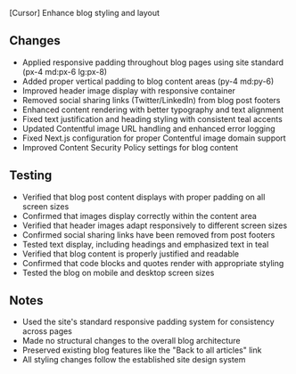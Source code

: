 [Cursor] Enhance blog styling and layout

## Changes
- Applied responsive padding throughout blog pages using site standard (px-4 md:px-6 lg:px-8)
- Added proper vertical padding to blog content areas (py-4 md:py-6)
- Improved header image display with responsive container
- Removed social sharing links (Twitter/LinkedIn) from blog post footers
- Enhanced content rendering with better typography and text alignment
- Fixed text justification and heading styling with consistent teal accents
- Updated Contentful image URL handling and enhanced error logging
- Fixed Next.js configuration for proper Contentful image domain support
- Improved Content Security Policy settings for blog content

## Testing
- Verified that blog post content displays with proper padding on all screen sizes
- Confirmed that images display correctly within the content area
- Verified that header images adapt responsively to different screen sizes
- Confirmed social sharing links have been removed from post footers
- Tested text display, including headings and emphasized text in teal
- Verified that blog content is properly justified and readable
- Confirmed that code blocks and quotes render with appropriate styling
- Tested the blog on mobile and desktop screen sizes

## Notes
- Used the site's standard responsive padding system for consistency across pages
- Made no structural changes to the overall blog architecture
- Preserved existing blog features like the "Back to all articles" link
- All styling changes follow the established site design system

